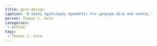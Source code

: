 ```yaml
---
title: gale-design
caption: 'Ο καλός σχεδιασμός προσθέτει πιο γρήγορα αξία από κόστος.'
person: Thomas C. Gale
categories:
 - method
tags:
 - Thomas C. Gale
---
```

